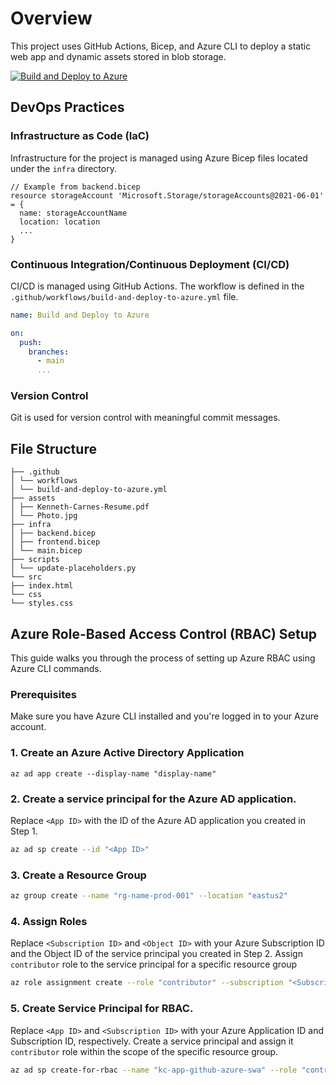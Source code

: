 # Overview
This project uses GitHub Actions, Bicep, and Azure CLI to deploy a static web app and dynamic assets stored in blob storage.

[![Build and Deploy to Azure](https://github.com/kennethcarnes/azure-swa/actions/workflows/build-and-deploy-to-azure.yml/badge.svg)](https://github.com/kennethcarnes/azure-swa/actions/workflows/build-and-deploy-to-azure.yml)

## DevOps Practices
### Infrastructure as Code (IaC)
Infrastructure for the project is managed using Azure Bicep files located under the `infra` directory.

```bicep
// Example from backend.bicep
resource storageAccount 'Microsoft.Storage/storageAccounts@2021-06-01' = {
  name: storageAccountName
  location: location
  ...
}
```
### Continuous Integration/Continuous Deployment (CI/CD)
CI/CD is managed using GitHub Actions. The workflow is defined in the `.github/workflows/build-and-deploy-to-azure.yml` file.

```yaml
name: Build and Deploy to Azure

on:
  push:
    branches:
      - main
      ...
```
### Version Control
Git is used for version control with meaningful commit messages.
## File Structure
```
├── .github
│ └── workflows
│ └── build-and-deploy-to-azure.yml
├── assets
│ ├── Kenneth-Carnes-Resume.pdf
│ └── Photo.jpg
├── infra
│ ├── backend.bicep
│ ├── frontend.bicep
│ └── main.bicep
├── scripts
│ └── update-placeholders.py
└── src
├── index.html
└── css
└── styles.css
```
## Azure Role-Based Access Control (RBAC) Setup
This guide walks you through the process of setting up Azure RBAC using Azure CLI commands.

### Prerequisites
Make sure you have Azure CLI installed and you're logged in to your Azure account.

### 1. Create an Azure Active Directory Application

```
az ad app create --display-name "display-name"
```

### 2. Create a service principal for the Azure AD application.
Replace `<App ID>` with the ID of the Azure AD application you created in Step 1.

```bash
az ad sp create --id "<App ID>"
```

### 3. Create a Resource Group
```bash
az group create --name "rg-name-prod-001" --location "eastus2"
```

### 4. Assign Roles
Replace `<Subscription ID>` and `<Object ID>` with your Azure Subscription ID and the Object ID of the service principal you created in Step 2. Assign `contributor` role to the service principal for a specific resource group
```bash
az role assignment create --role "contributor" --subscription "<Subscription ID>" --assignee-object-id "<Object ID>" --assignee-principal-type "ServicePrincipal" --scope "/subscriptions/<Subscription ID>/resourceGroups/rg-name-prod-001"
```
### 5. Create Service Principal for RBAC.
Replace `<App ID>` and `<Subscription ID>` with your Azure Application ID and Subscription ID, respectively. Create a service principal and assign it `contributor` role within the scope of the specific resource group.
```bash
az ad sp create-for-rbac --name "kc-app-github-azure-swa" --role "contributor" --scopes "/subscriptions/<Subscription ID>/resourceGroups/rg-name-prod-001" --sdk-auth
``` 